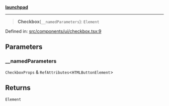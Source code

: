 [**launchpad**](index.md)

***

> **Checkbox**(`__namedParameters`): `Element`

Defined in: [src/components/ui/checkbox.tsx:9](https://github.com/victorbratov/launchpad/blob/2fb5c03d3b8a4ead86d4ea12df9db7edc90ac88e/src/components/ui/checkbox.tsx#L9)

## Parameters

### \_\_namedParameters

`CheckboxProps` & `RefAttributes`\<`HTMLButtonElement`\>

## Returns

`Element`

